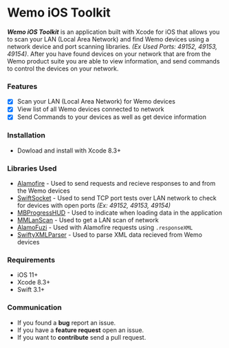 # Wemo iOS Toolkit

**_Wemo iOS Toolkit_** is an application built with Xcode for iOS that allows you to scan your LAN (Local Area Network) and find Wemo devices using a network device and port scanning libraries. _(Ex Used Ports: 49152, 49153, 49154)_. After you have found devices on your network that are from the Wemo product suite you are able to view information, and send commands to control the devices on your network.

### Features
- [x] Scan your LAN (Local Area Network) for Wemo devices
- [x] View list of all Wemo devices connected to network
- [x] Send Commands to your devices as well as get device information

### Installation

- Dowload and install with Xcode 8.3+

### Libraries Used
- [Alamofire](https://github.com/Alamofire/Alamofire/) - Used to send requests and recieve responses to and from the Wemo devices
- [SwiftSocket](https://github.com/swiftsocket/SwiftSocket) - Used to send TCP port tests over LAN network to check for devices with open ports _(Ex: 49152, 49153, 49154)_
- [MBProgressHUD](https://github.com/jdg/MBProgressHUD) - Used to indicate when loading data in the application
- [MMLanScan](https://github.com/mavris/MMLanScan) - Used to get a LAN scan of network
- [AlamoFuzi](https://github.com/thebluepotato/AlamoFuzi) - Used with Alamofire requests using `.responseXML`
- [SwiftyXMLParser](https://github.com/yahoojapan/SwiftyXMLParser) - Used to parse XML data recieved from Wemo devices

### Requirements

- iOS 11+
- Xcode 8.3+
- Swift 3.1+

### Communication
- If you found a **bug** report an issue.
- If you have a **feature request** open an issue.
- If you want to **contribute** send a pull request.
